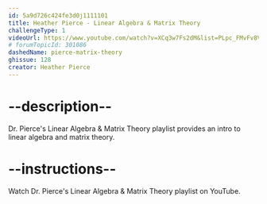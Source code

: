 ```yaml
---
id: 5a9d726c424fe3d0j1111101
title: Heather Pierce - Linear Algebra & Matrix Theory
challengeType: 1
videoUrl: https://www.youtube.com/watch?v=XCq3w7Fs2dM&list=PLpc_FMvFv8VQOhCAsd5kq8DDfDlH0CY9_
# forumTopicId: 301086
dashedName: pierce-matrix-theory
ghissue: 128
creator: Heather Pierce 
---
```


# --description--

Dr. Pierce's Linear Algebra & Matrix Theory playlist provides an intro to linear algebra and matrix theory.

# --instructions--

Watch Dr. Pierce's Linear Algebra & Matrix Theory playlist on YouTube.